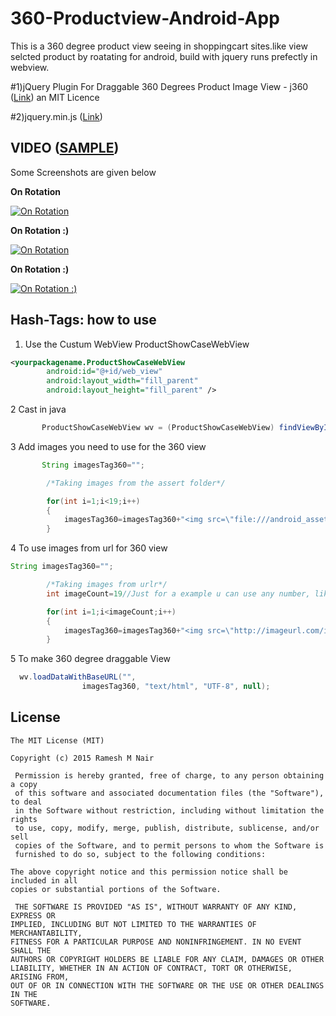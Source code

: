 # 360-Productview-Android-App
This is a 360 degree product view seeing in shoppingcart sites.like view selcted product by roatating for android, build with jquery runs prefectly in webview.


#1)jQuery Plugin For Draggable 360 Degrees Product Image View - j360 ([Link](http://www.jqueryscript.net/rotator/jQuery-Plugin-For-Draggable-360-Degrees-Product-Image-View-j360.html)) 
an MIT Licence

#2)jquery.min.js ([Link](http://ajax.googleapis.com/ajax/libs/jquery/1.9.1/jquery.min.js)) 

## VIDEO ([SAMPLE](https://www.youtube.com/watch?v=YsNO7LKqJcs))   
   
Some Screenshots are given below
<p><b>On Rotation</b></p>
<p><a href="https://github.com/rameshvoltella/360-Productview-Android-App/blob/master/Screenshot_2015-06-27-22-32-03.png" target="_blank"><img src="https://github.com/rameshvoltella/360-Productview-Android-App/blob/master/Screenshot_2015-06-27-22-32-03.png" alt="On Rotation" style="max-width:100%;"></a></p>

<p><b>On Rotation :)</b></p>
<p><a href="https://github.com/rameshvoltella/360-Productview-Android-App/blob/master/Screenshot_2015-06-27-22-32-07.png" target="_blank"><img src="https://github.com/rameshvoltella/360-Productview-Android-App/blob/master/Screenshot_2015-06-27-22-32-07.png" alt="On Rotation" style="max-width:100%;"></a></p>


<p><b>On Rotation :)</b></p>
<p><a href="https://github.com/rameshvoltella/360-Productview-Android-App/blob/master/Screenshot_2015-06-27-22-32-12.png" target="_blank"><img src="https://github.com/rameshvoltella/360-Productview-Android-App/blob/master/Screenshot_2015-06-27-22-32-12.png" alt="On Rotation :)" style="max-width:100%;"></a></p>


Hash-Tags: how to use
------------------------


1. Use the Custum WebView ProductShowCaseWebView

```xml
<yourpackagename.ProductShowCaseWebView
        android:id="@+id/web_view"
        android:layout_width="fill_parent"
        android:layout_height="fill_parent" />
```
2 Cast in java

```java
       ProductShowCaseWebView wv = (ProductShowCaseWebView) findViewById(R.id.web_view);
```
3 Add images you need to use for the 360 view

```java
       String imagesTag360="";

        /*Taking images from the assert folder*/

        for(int i=1;i<19;i++)
        {
            imagesTag360=imagesTag360+"<img src=\"file:///android_asset/images/image1_"+i+".jpg\"/>" ;
        }
```
4 To use images from url for 360 view
```java
String imagesTag360="";

        /*Taking images from urlr*/
        int imageCount=19//Just for a example u can use any number, like size of imagelist(While you parse set of images to shown in the view)

        for(int i=1;i<imageCount;i++)
        {
            imagesTag360=imagesTag360+"<img src=\"http://imageurl.com/image1_.jpg\"/>" ;
        }
```        
        
5  To make 360 degree draggable View

```java
  wv.loadDataWithBaseURL("",
                imagesTag360, "text/html", "UTF-8", null);
 ```               






## License

    The MIT License (MIT)

    Copyright (c) 2015 Ramesh M Nair
 
     Permission is hereby granted, free of charge, to any person obtaining a copy
     of this software and associated documentation files (the "Software"), to deal
     in the Software without restriction, including without limitation the rights
     to use, copy, modify, merge, publish, distribute, sublicense, and/or sell
     copies of the Software, and to permit persons to whom the Software is
     furnished to do so, subject to the following conditions:

    The above copyright notice and this permission notice shall be included in all
    copies or substantial portions of the Software.

     THE SOFTWARE IS PROVIDED "AS IS", WITHOUT WARRANTY OF ANY KIND, EXPRESS OR
    IMPLIED, INCLUDING BUT NOT LIMITED TO THE WARRANTIES OF MERCHANTABILITY,
    FITNESS FOR A PARTICULAR PURPOSE AND NONINFRINGEMENT. IN NO EVENT SHALL THE
    AUTHORS OR COPYRIGHT HOLDERS BE LIABLE FOR ANY CLAIM, DAMAGES OR OTHER
    LIABILITY, WHETHER IN AN ACTION OF CONTRACT, TORT OR OTHERWISE, ARISING FROM,
    OUT OF OR IN CONNECTION WITH THE SOFTWARE OR THE USE OR OTHER DEALINGS IN THE
    SOFTWARE.





